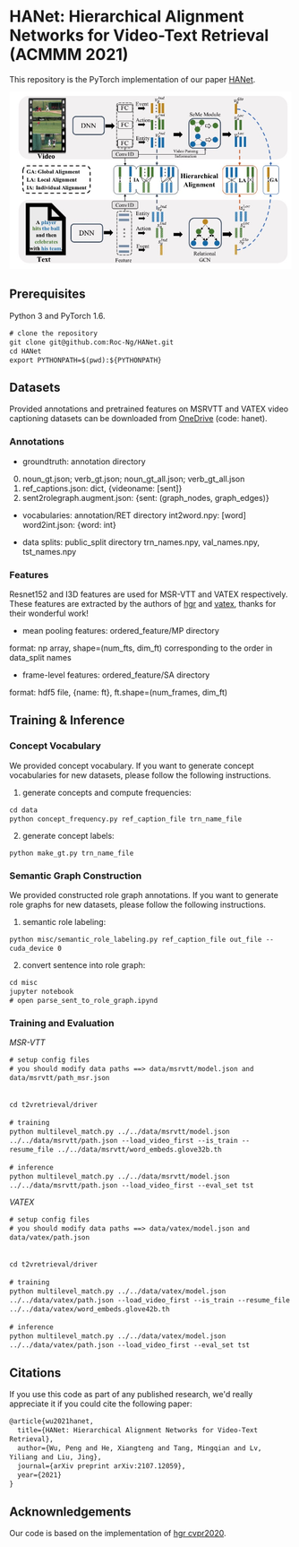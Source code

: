 # HANet: Hierarchical Alignment Networks for Video-Text Retrieval (ACMMM 2021)

This repository is the PyTorch implementation of our paper [HANet](https://arxiv.org/abs/2107.12059).

![Overview of HANet Model](figures/pipeline.png)

## Prerequisites
Python 3 and PyTorch 1.6.

```
# clone the repository
git clone git@github.com:Roc-Ng/HANet.git
cd HANet
export PYTHONPATH=$(pwd):${PYTHONPATH}
```

## Datasets
Provided annotations and pretrained features on MSRVTT and VATEX video captioning datasets can be downloaded from [OneDrive](https://stuxidianeducn-my.sharepoint.com/:f:/g/personal/pengwu_stu_xidian_edu_cn/Ejg636v4FltBpnZPWnKbVBsBhQgZ0Kq1ve6zxQPGePwpOQ?e=8YdWO8) (code: hanet). 


### Annotations

- groundtruth: annotation directory

0) noun_gt.json; verb_gt.json; noun_gt_all.json; verb_gt_all.json
1) ref_captions.json: dict, {videoname: [sent]}
2) sent2rolegraph.augment.json: {sent: (graph_nodes, graph_edges)}

- vocabularies: annotation/RET directory
int2word.npy: [word]
word2int.json: {word: int}

- data splits: public_split directory
trn_names.npy, val_names.npy, tst_names.npy

### Features

Resnet152 and I3D features are used for MSR-VTT and VATEX respectively.
These features are extracted by the authors of [hgr](https://github.com/cshizhe/hgr_v2t) and [vatex](https://eric-xw.github.io/vatex-website/download.html), thanks for their wonderful work!

- mean pooling features: ordered_feature/MP directory

format: np array, shape=(num_fts, dim_ft) corresponding to the order in data_split names

- frame-level features: ordered_feature/SA directory

format: hdf5 file, {name: ft}, ft.shape=(num_frames, dim_ft)


## Training & Inference

### Concept Vocabulary
We provided concept vocabulary. If you want to generate concept vocabularies for new datasets, please follow the following instructions.

1. generate concepts and compute frequencies:
```
cd data
python concept_frequency.py ref_caption_file trn_name_file
```

2. generate concept labels:
```
python make_gt.py trn_name_file
```

### Semantic Graph Construction
We provided constructed role graph annotations. If you want to generate role graphs for new datasets, please follow the following instructions.

1. semantic role labeling:
```
python misc/semantic_role_labeling.py ref_caption_file out_file --cuda_device 0
```

2. convert sentence into role graph:
```
cd misc
jupyter notebook
# open parse_sent_to_role_graph.ipynd
```

### Training and Evaluation

*MSR-VTT*
```
# setup config files
# you should modify data paths ==> data/msrvtt/model.json and data/msrvtt/path_msr.json


cd t2vretrieval/driver

# training
python multilevel_match.py ../../data/msrvtt/model.json ../../data/msrvtt/path.json --load_video_first --is_train --resume_file ../../data/msrvtt/word_embeds.glove32b.th

# inference
python multilevel_match.py ../../data/msrvtt/model.json ../../data/msrvtt/path.json --load_video_first --eval_set tst
```

*VATEX*
```
# setup config files
# you should modify data paths ==> data/vatex/model.json and data/vatex/path.json


cd t2vretrieval/driver

# training
python multilevel_match.py ../../data/vatex/model.json ../../data/vatex/path.json --load_video_first --is_train --resume_file ../../data/vatex/word_embeds.glove42b.th

# inference
python multilevel_match.py ../../data/vatex/model.json ../../data/vatex/path.json --load_video_first --eval_set tst
```


## Citations
If you use this code as part of any published research, we'd really appreciate it if you could cite the following paper:
```text
@article{wu2021hanet,
  title={HANet: Hierarchical Alignment Networks for Video-Text Retrieval},
  author={Wu, Peng and He, Xiangteng and Tang, Mingqian and Lv, Yiliang and Liu, Jing},
  journal={arXiv preprint arXiv:2107.12059},
  year={2021}
}
```

## Acknownledgements
Our code is based on the implementation of [hgr cvpr2020](https://github.com/cshizhe/hgr_v2t).  








